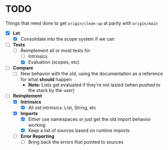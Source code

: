 # TODO

Things that need done to get `origin/clean-up` at parity with `origin/main`

- [x] **Let**
  - [x] Consolidate into the scope system if we can
- [ ] **Tests**
  - [ ] Reimplement all or most tests for
    - [ ] Intrinsics
    - [x] Evaluation (scopes, etc)
- [ ] **Compare**
  - [ ] New behavior with the old, using the documentation as a reference for what **should** happen
    - **Note:** Lists get evaluated if they're not lazied (when pushed to the stack by the user)
- [ ] **Reimplement**
  - [x] **Intrinsics**
    - [x] All old intrinsics: List, String, etc
  - [x] **Imports**
    - [x] Either use namespaces or just get the old import behavior working
    - [x] Keep a list of sources based on runtime imports
  - [ ] **Error Reporting**
    - [ ] Bring back the errors that pointed to sources
